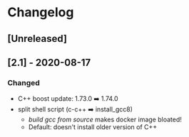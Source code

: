 # Changelog

## [Unreleased]

## [2.1] - 2020-08-17

### Changed

- C++ boost update: 1.73.0 ➡️ 1.74.0
- split shell script (c-c++ ➡️ install_gcc8)
  - *build gcc from source* makes docker image bloated!
  - Default: doesn't install older version of C++